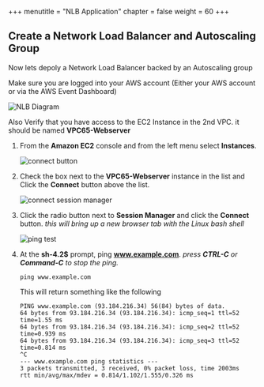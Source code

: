 +++
menutitle = "NLB Application"
chapter = false
weight = 60
+++

## Create a Network Load Balancer and Autoscaling Group

Now lets depoly a Network Load Balancer backed by an Autoscaling group

Make sure you are logged into your AWS account (Either your AWS account or via the AWS Event Dashboard)

![NLB Diagram](images/nlb-diagram.png)

Also Verify that you have access to the EC2 Instance in the 2nd VPC. it should be named **VPC65-Webserver**

1. From the **Amazon EC2** console and from the left menu select **Instances**.

   ![connect button](/images/testec2-list.png)

1. Check the box next to the **VPC65-Webserver** instance in the list and Click the **Connect** button above the list.

   ![connect session manager](/images/testec2-connect.png)

1. Click the radio button next to **Session Manager** and click the **Connect** button. _this will bring up a new browser tab with the Linux bash shell_

   ![ping test](/images/testec2-ping.png)

1. At the **sh-4.2\$** prompt, ping **www.example.com**. _press **CTRL-C** or **Command-C** to stop the ping._
   ```
   ping www.example.com
   ```
   This will return something like the following
   ```
   PING www.example.com (93.184.216.34) 56(84) bytes of data.
   64 bytes from 93.184.216.34 (93.184.216.34): icmp_seq=1 ttl=52 time=1.55 ms
   64 bytes from 93.184.216.34 (93.184.216.34): icmp_seq=2 ttl=52 time=0.939 ms
   64 bytes from 93.184.216.34 (93.184.216.34): icmp_seq=3 ttl=52 time=0.814 ms
   ^C
   --- www.example.com ping statistics ---
   3 packets transmitted, 3 received, 0% packet loss, time 2003ms
   rtt min/avg/max/mdev = 0.814/1.102/1.555/0.326 ms
   ```
